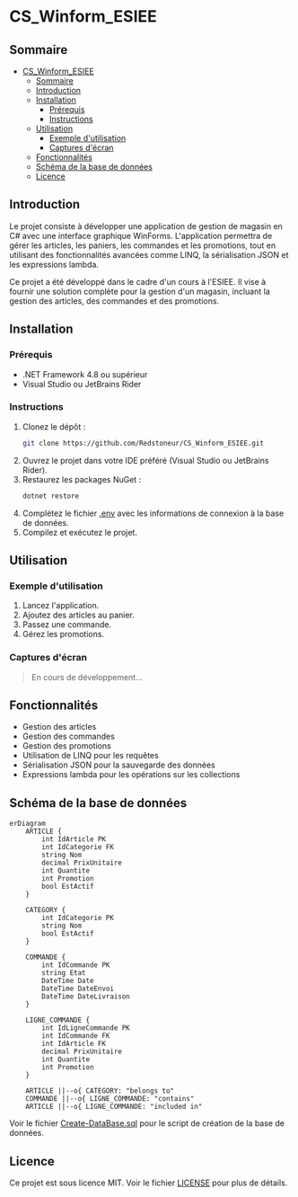 # CS_Winform_ESIEE

## Sommaire

<!-- TOC -->
* [CS_Winform_ESIEE](#cs_winform_esiee)
  * [Sommaire](#sommaire)
  * [Introduction](#introduction)
  * [Installation](#installation)
    * [Prérequis](#prérequis)
    * [Instructions](#instructions)
  * [Utilisation](#utilisation)
    * [Exemple d'utilisation](#exemple-dutilisation)
    * [Captures d'écran](#captures-décran)
  * [Fonctionnalités](#fonctionnalités)
  * [Schéma de la base de données](#schéma-de-la-base-de-données)
  * [Licence](#licence)
<!-- TOC -->

## Introduction

Le projet consiste à développer une application de gestion de magasin en C# avec une interface graphique WinForms.
L'application permettra de gérer les articles, les paniers, les commandes et les promotions, tout en utilisant des
fonctionnalités avancées comme LINQ, la sérialisation JSON et les expressions lambda.

Ce projet a été développé dans le cadre d'un cours à l'ESIEE. Il vise à fournir une solution complète pour la gestion
d'un magasin, incluant la gestion des articles, des commandes et des promotions.

## Installation

### Prérequis

- .NET Framework 4.8 ou supérieur
- Visual Studio ou JetBrains Rider

### Instructions

1. Clonez le dépôt :
   ```bash
   git clone https://github.com/Redstoneur/CS_Winform_ESIEE.git
   ```
2. Ouvrez le projet dans votre IDE préféré (Visual Studio ou JetBrains Rider).
3. Restaurez les packages NuGet :
   ```bash
   dotnet restore
   ```
4. Complétez le fichier [.env](./CS_Winform_ESIEE/.env) avec les informations de connexion à la base de données.
5. Compilez et exécutez le projet.

## Utilisation

### Exemple d'utilisation

1. Lancez l'application.
2. Ajoutez des articles au panier.
3. Passez une commande.
4. Gérez les promotions.

### Captures d'écran

[//]: # (![Capture d'écran 1]&#40;path/to/screenshot1.png&#41;)

[//]: # (![Capture d'écran 2]&#40;path/to/screenshot2.png&#41;)

> En cours de développement...

## Fonctionnalités

- Gestion des articles
- Gestion des commandes
- Gestion des promotions
- Utilisation de LINQ pour les requêtes
- Sérialisation JSON pour la sauvegarde des données
- Expressions lambda pour les opérations sur les collections

## Schéma de la base de données

```mermaid
erDiagram
    ARTICLE {
        int IdArticle PK
        int IdCategorie FK
        string Nom
        decimal PrixUnitaire
        int Quantite
        int Promotion
        bool EstActif
    }

    CATEGORY {
        int IdCategorie PK
        string Nom
        bool EstActif
    }

    COMMANDE {
        int IdCommande PK
        string Etat
        DateTime Date
        DateTime DateEnvoi
        DateTime DateLivraison
    }

    LIGNE_COMMANDE {
        int IdLigneCommande PK
        int IdCommande FK
        int IdArticle FK
        decimal PrixUnitaire
        int Quantite
        int Promotion
    }

    ARTICLE ||--o{ CATEGORY: "belongs to"
    COMMANDE ||--o{ LIGNE_COMMANDE: "contains"
    ARTICLE ||--o{ LIGNE_COMMANDE: "included in"
```

Voir le fichier [Create-DataBase.sql](Create-DataBase.sql) pour le script de création de la base de données.

## Licence

Ce projet est sous licence MIT. Voir le fichier [LICENSE](LICENSE) pour plus de détails.

